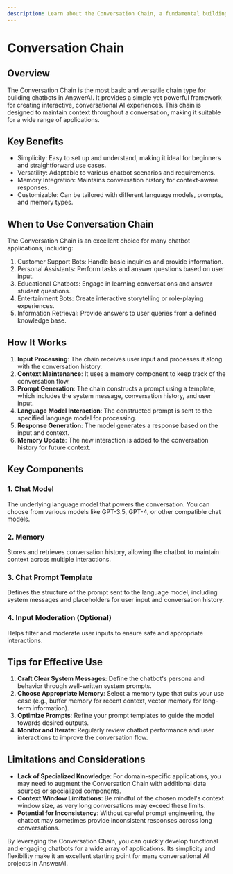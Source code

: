 ```yaml
---
description: Learn about the Conversation Chain, a fundamental building block for chatbots in AnswerAI
---
```


# Conversation Chain

## Overview

The Conversation Chain is the most basic and versatile chain type for building chatbots in AnswerAI. It provides a simple yet powerful framework for creating interactive, conversational AI experiences. This chain is designed to maintain context throughout a conversation, making it suitable for a wide range of applications.

## Key Benefits

- Simplicity: Easy to set up and understand, making it ideal for beginners and straightforward use cases.
- Versatility: Adaptable to various chatbot scenarios and requirements.
- Memory Integration: Maintains conversation history for context-aware responses.
- Customizable: Can be tailored with different language models, prompts, and memory types.

## When to Use Conversation Chain

The Conversation Chain is an excellent choice for many chatbot applications, including:

1. Customer Support Bots: Handle basic inquiries and provide information.
2. Personal Assistants: Perform tasks and answer questions based on user input.
3. Educational Chatbots: Engage in learning conversations and answer student questions.
4. Entertainment Bots: Create interactive storytelling or role-playing experiences.
5. Information Retrieval: Provide answers to user queries from a defined knowledge base.

## How It Works

1. **Input Processing**: The chain receives user input and processes it along with the conversation history.
2. **Context Maintenance**: It uses a memory component to keep track of the conversation flow.
3. **Prompt Generation**: The chain constructs a prompt using a template, which includes the system message, conversation history, and user input.
4. **Language Model Interaction**: The constructed prompt is sent to the specified language model for processing.
5. **Response Generation**: The model generates a response based on the input and context.
6. **Memory Update**: The new interaction is added to the conversation history for future context.

## Key Components

### 1. Chat Model

The underlying language model that powers the conversation. You can choose from various models like GPT-3.5, GPT-4, or other compatible chat models.

### 2. Memory

Stores and retrieves conversation history, allowing the chatbot to maintain context across multiple interactions.

### 3. Chat Prompt Template

Defines the structure of the prompt sent to the language model, including system messages and placeholders for user input and conversation history.

### 4. Input Moderation (Optional)

Helps filter and moderate user inputs to ensure safe and appropriate interactions.

## Tips for Effective Use

1. **Craft Clear System Messages**: Define the chatbot's persona and behavior through well-written system prompts.
2. **Choose Appropriate Memory**: Select a memory type that suits your use case (e.g., buffer memory for recent context, vector memory for long-term information).
3. **Optimize Prompts**: Refine your prompt templates to guide the model towards desired outputs.
4. **Monitor and Iterate**: Regularly review chatbot performance and user interactions to improve the conversation flow.

## Limitations and Considerations

- **Lack of Specialized Knowledge**: For domain-specific applications, you may need to augment the Conversation Chain with additional data sources or specialized components.
- **Context Window Limitations**: Be mindful of the chosen model's context window size, as very long conversations may exceed these limits.
- **Potential for Inconsistency**: Without careful prompt engineering, the chatbot may sometimes provide inconsistent responses across long conversations.

By leveraging the Conversation Chain, you can quickly develop functional and engaging chatbots for a wide array of applications. Its simplicity and flexibility make it an excellent starting point for many conversational AI projects in AnswerAI.
